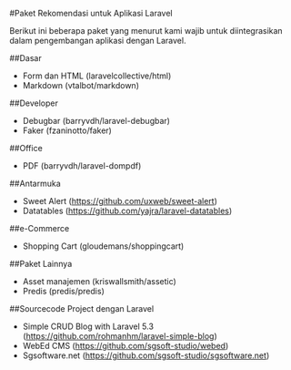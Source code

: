 #Paket Rekomendasi untuk Aplikasi Laravel

Berikut ini beberapa paket yang menurut kami wajib untuk diintegrasikan dalam pengembangan aplikasi dengan Laravel.

##Dasar
- Form dan HTML (laravelcollective/html)
- Markdown (vtalbot/markdown)

##Developer
- Debugbar (barryvdh/laravel-debugbar)
- Faker (fzaninotto/faker)

##Office
- PDF (barryvdh/laravel-dompdf)


##Antarmuka
- Sweet Alert (https://github.com/uxweb/sweet-alert)
- Datatables (https://github.com/yajra/laravel-datatables)

##e-Commerce
- Shopping Cart (gloudemans/shoppingcart)

##Paket Lainnya
- Asset manajemen (kriswallsmith/assetic)
- Predis (predis/predis)

##Sourcecode Project dengan Laravel
- Simple CRUD Blog with Laravel 5.3 (https://github.com/rohmanhm/laravel-simple-blog)
- WebEd CMS (https://github.com/sgsoft-studio/webed)
- Sgsoftware.net (https://github.com/sgsoft-studio/sgsoftware.net)
